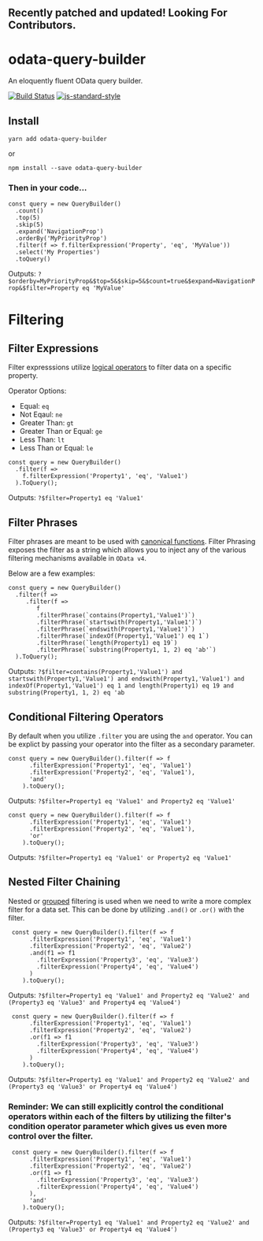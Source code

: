 ## Recently patched and updated! Looking For Contributors. 

# odata-query-builder
An eloquently fluent OData query builder.

[![Build Status](https://travis-ci.org/jaredmahan/angular-searchFilter.svg?branch=master)](https://travis-ci.org/jaredmahan/odata-query-builder)
[![js-standard-style](https://img.shields.io/badge/code%20style-standard-brightgreen.svg)](http://standardjs.com/)

## Install
```
yarn add odata-query-builder
```
or
```
npm install --save odata-query-builder
```

### Then in your code...
```
const query = new QueryBuilder()
  .count()
  .top(5)
  .skip(5)
  .expand('NavigationProp')
  .orderBy('MyPriorityProp')
  .filter(f => f.filterExpression('Property', 'eq', 'MyValue'))
  .select('My Properties')
  .toQuery()
```

Outputs: 
`?$orderby=MyPriorityProp&$top=5&$skip=5&$count=true&$expand=NavigationProp&$filter=Property eq 'MyValue'`

# Filtering

## Filter Expressions
Filter expresssions utilize [logical operators](http://docs.oasis-open.org/odata/odata/v4.01/cs01/part2-url-conventions/odata-v4.01-cs01-part2-url-conventions.html#sec_LogicalOperatorExamples) to filter data on a specific property. 

Operator Options:
- Equal: `eq`
- Not Eqaul: `ne`
- Greater Than: `gt`
- Greater Than or Equal: `ge`
- Less Than: `lt`
- Less Than or Equal: `le`

```
const query = new QueryBuilder()
  .filter(f =>
    f.filterExpression('Property1', 'eq', 'Value1')
  ).ToQuery();
```
Outputs: `?$filter=Property1 eq 'Value1'`

## Filter Phrases
Filter phrases are meant to be used with [canonical functions](http://docs.oasis-open.org/odata/odata/v4.01/cs01/part2-url-conventions/odata-v4.01-cs01-part2-url-conventions.html#sec_CanonicalFunctions). Filter Phrasing exposes the filter as a string which allows you to inject any of the various filtering mechanisms available in `OData v4`. 

Below are a few examples:

```
const query = new QueryBuilder()
  .filter(f =>
     .filter(f =>
        f
        .filterPhrase(`contains(Property1,'Value1')`)
        .filterPhrase(`startswith(Property1,'Value1')`)
        .filterPhrase(`endswith(Property1,'Value1')`)
        .filterPhrase(`indexOf(Property1,'Value1') eq 1`)
        .filterPhrase(`length(Property1) eq 19`)
        .filterPhrase(`substring(Property1, 1, 2) eq 'ab'`)
  ).ToQuery();
```
Outputs: `?$filter=contains(Property1,'Value1') and startswith(Property1,'Value1') and endswith(Property1,'Value1') and indexOf(Property1,'Value1') eq 1 and length(Property1) eq 19 and substring(Property1, 1, 2) eq 'ab`

## Conditional Filtering Operators
By default when you utilize `.filter` you are using the `and` operator. You can be explict by passing your operator into the filter as a secondary parameter.
```
const query = new QueryBuilder().filter(f => f
      .filterExpression('Property1', 'eq', 'Value1')
      .filterExpression('Property2', 'eq', 'Value1'),
      'and'
    ).toQuery();
```
Outputs: `?$filter=Property1 eq 'Value1' and Property2 eq 'Value1'`
```
const query = new QueryBuilder().filter(f => f
      .filterExpression('Property1', 'eq', 'Value1')
      .filterExpression('Property2', 'eq', 'Value1'),
      'or'
    ).toQuery();
```
Outputs: `?$filter=Property1 eq 'Value1' or Property2 eq 'Value1'`

## Nested Filter Chaining
Nested or [grouped](http://docs.oasis-open.org/odata/odata/v4.01/cs01/part2-url-conventions/odata-v4.01-cs01-part2-url-conventions.html#sec_Grouping) filtering is used when we need to write a more complex filter for a data set. This can be done by utilizing `.and()` or `.or()` with the filter.
```
 const query = new QueryBuilder().filter(f => f
      .filterExpression('Property1', 'eq', 'Value1')
      .filterExpression('Property2', 'eq', 'Value2')
      .and(f1 => f1
        .filterExpression('Property3', 'eq', 'Value3')
        .filterExpression('Property4', 'eq', 'Value4')
      )
    ).toQuery();
```
Outputs: `?$filter=Property1 eq 'Value1' and Property2 eq 'Value2' and (Property3 eq 'Value3' and Property4 eq 'Value4')`

```
 const query = new QueryBuilder().filter(f => f
      .filterExpression('Property1', 'eq', 'Value1')
      .filterExpression('Property2', 'eq', 'Value2')
      .or(f1 => f1
        .filterExpression('Property3', 'eq', 'Value3')
        .filterExpression('Property4', 'eq', 'Value4')
      )
    ).toQuery();
```
Outputs: `?$filter=Property1 eq 'Value1' and Property2 eq 'Value2' and (Property3 eq 'Value3' or Property4 eq 'Value4')`


### Reminder: We can still explicitly control the conditional operators within each of the filters by utilizing the filter's condition operator parameter which gives us even more control over the filter.
```
 const query = new QueryBuilder().filter(f => f
      .filterExpression('Property1', 'eq', 'Value1')
      .filterExpression('Property2', 'eq', 'Value2')
      .or(f1 => f1
        .filterExpression('Property3', 'eq', 'Value3')
        .filterExpression('Property4', 'eq', 'Value4')
      ),
      'and'
    ).toQuery();
```
Outputs: `?$filter=Property1 eq 'Value1' and Property2 eq 'Value2' and (Property3 eq 'Value3' or Property4 eq 'Value4')`


